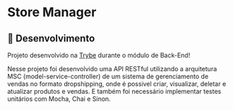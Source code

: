 # Store Manager
## 📡 Desenvolvimento

Projeto desenvolvido na <a href="https://betrybe.com/" target="_blank">Trybe</a> durante o módulo de Back-End!

Nesse projeto foi desenvolvido uma API RESTful utilizando a arquitetura MSC (model-service-controller) de um sistema de gerenciamento de vendas no formato dropshipping, onde é possivel criar, visualizar, deletar e atualizar produtos e vendas. E também foi necessário implementar testes unitários com Mocha, Chai e Sinon.
